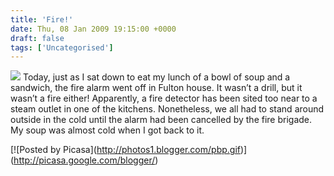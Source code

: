 ```yaml
---
title: 'Fire!'
date: Thu, 08 Jan 2009 19:15:00 +0000
draft: false
tags: ['Uncategorised']
---
```


[![](https://blog.cpjobling.net/wp-content/uploads/2016/11/c8e4e-img_0039-2.jpg?w=300)](https://blog.cpjobling.net/wp-content/uploads/2016/11/c8e4e-img_0039-2.jpg) Today, just as I sat down to eat my lunch of a bowl of soup and a sandwich, the fire alarm went off in Fulton house. It wasn’t a drill, but it wasn’t a fire either! Apparently, a fire detector has been sited too near to a steam outlet in one of the kitchens. Nonetheless, we all had to stand around outside in the cold until the alarm had been cancelled by the fire brigade. My soup was almost cold when I got back to it.

\[!\[Posted by Picasa\](http://photos1.blogger.com/pbp.gif)\](http://picasa.google.com/blogger/)